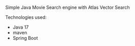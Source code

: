 Simple Java Movie Search engine with Atlas Vector Search

Technologies used:
- Java 17 
- maven
- Spring Boot

